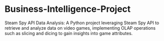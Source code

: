 # Business-Intelligence-Project
Steam Spy API Data Analysis: A Python project leveraging Steam Spy API to retrieve and analyze data on video games, implementing OLAP operations such as slicing and dicing to gain insights into game attributes.
